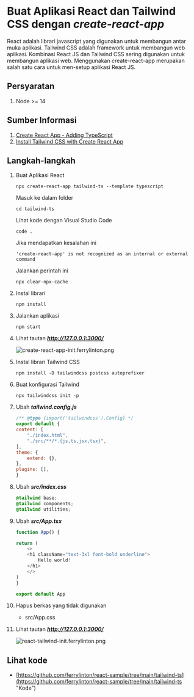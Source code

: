 # Buat Aplikasi React dan Tailwind CSS dengan ***create-react-app***

React adalah librari javascript yang digunakan untuk membangun antar muka aplikasi. Tailwind CSS adalah framework untuk membangun web aplikasi. Kombinasi React JS dan Tailwind CSS sering digunakan untuk membangun aplikasi web. Menggunakan create-react-app merupakan salah satu cara untuk men-setup aplikasi  React JS.

## Persyaratan

1. Node >= 14 

## Sumber Informasi

1. [Create React App - Adding TypeScript](https://create-react-app.dev/docs/adding-typescript)
2. [Install Tailwind CSS with Create React App](https://tailwindcss.com/docs/guides/create-react-app)

## Langkah-langkah

1. Buat Aplikasi React

    ```shell
    npx create-react-app tailwind-ts --template typescript
    ```

    Masuk ke dalam folder

    ```shell
    cd tailwind-ts
    ```

    Lihat kode dengan Visual Studio Code

    ```shell
    code .
    ```

    Jika mendapatkan kesalahan ini

    ```shell
    'create-react-app' is not recognized as an internal or external command
    ```
    Jalankan perintah ini

    ```shell
    npx clear-npx-cache
    ```
    

1. Instal librari

    ```shell
    npm install
    ```

1. Jalankan aplikasi

    ```shell
    npm start
    ```

1. Lihat tautan ***http://127.0.0.1:3000/***

    ![create-react-app-init.ferrylinton.png](create-react-app-init.ferrylinton.png)

1. Instal librari Tailwind CSS

    ```shell
    npm install -D tailwindcss postcss autoprefixer
    ```

1. Buat konfigurasi Tailwind

    ```shell
    npx tailwindcss init -p
    ```

1. Ubah ***tailwind.config.js***

    ```js
    /** @type {import('tailwindcss').Config} */
    export default {
    content: [
        "./index.html",
        "./src/**/*.{js,ts,jsx,tsx}",
    ],
    theme: {
        extend: {},
    },
    plugins: [],
    }
    ```

1. Ubah ***src/index.css***

    ```css
    @tailwind base;
    @tailwind components;
    @tailwind utilities;
    ```

1. Ubah ***src/App.tsx***

    ```js
    function App() {

    return (
        <>
        <h1 className="text-3xl font-bold underline">
            Hello world!
        </h1>
        </>
    )
    }

    export default App
    ```

1. Hapus berkas yang tidak digunakan

    - src/App.css


1. Lihat tautan ***http://127.0.0.1:3000/***

    ![react-tailwind-init.ferrylinton.png](react-tailwind-init.ferrylinton.png)

## Lihat kode

 - [https://github.com/ferrylinton/react-sample/tree/main/tailwind-ts](https://github.com/ferrylinton/react-sample/tree/main/tailwind-ts "Kode")